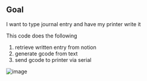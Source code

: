 ## Goal
I want to type journal entry and have my printer write it

This code does the following
1. retrieve written entry from notion
2. generate gcode from text
3. send gcode to printer via serial

![image](https://github.com/user-attachments/assets/51bdfdb8-0941-4a09-b654-102c9a651283)
